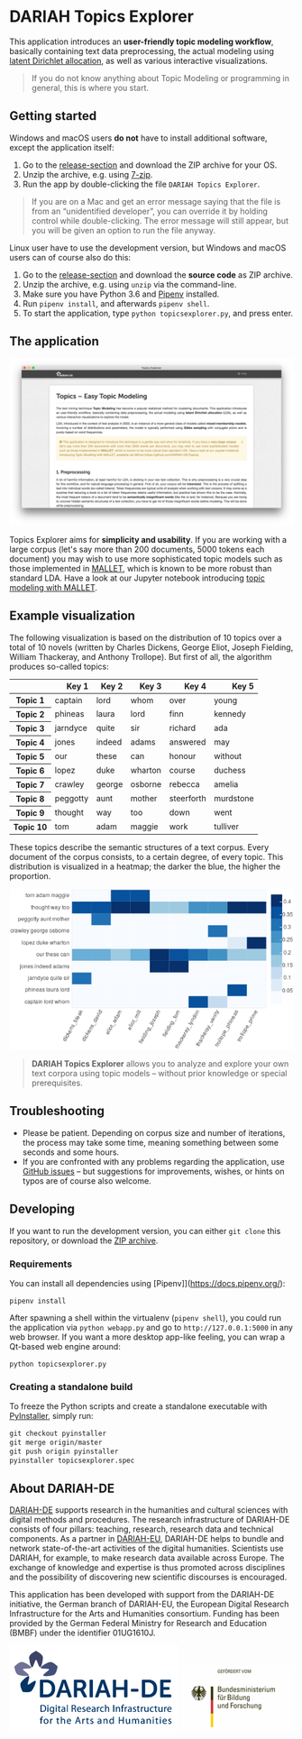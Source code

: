 # DARIAH Topics Explorer
This application introduces an **user-friendly topic modeling workflow**, basically containing text data preprocessing, the actual modeling using [latent Dirichlet allocation](http://www.jmlr.org/papers/volume3/blei03a/blei03a.pdf), as well as various interactive visualizations.

> If you do not know anything about Topic Modeling or programming in general, this is where you start.

## Getting started
Windows and macOS users **do not** have to install additional software, except the application itself:

1. Go to the [release-section](https://github.com/DARIAH-DE/TopicsExplorer/releases) and download the ZIP archive for your OS.
2. Unzip the archive, e.g. using [7-zip](http://www.7-zip.org/).
3. Run the app by double-clicking the file `DARIAH Topics Explorer`.

> If you are on a Mac and get an error message saying that the file is from an “unidentified developer”, you can override it by holding control while double-clicking. The error message will still appear, but you will be given an option to run the file anyway.

Linux user have to use the development version, but Windows and macOS users can of course also do this:

1. Go to the [release-section](https://github.com/DARIAH-DE/TopicsExplorer/releases) and download the **source code** as ZIP archive.
2. Unzip the archive, e.g. using `unzip` via the command-line.
3. Make sure you have Python 3.6 and [Pipenv](https://docs.pipenv.org/) installed.
4. Run `pipenv install`, and afterwards `pipenv shell`.
5. To start the application, type `python topicsexplorer.py`, and press enter.

## The application
![Demonstrator Screenshot](docs/images/screenshot.png)

Topics Explorer aims for **simplicity and usability**. If you are working with a large corpus (let's say more than 200 documents, 5000 tokens each document) you may wish to use more sophisticated topic models such as those implemented in [MALLET](http://mallet.cs.umass.edu/topics.php), which is known to be more robust than standard LDA. Have a look at our Jupyter notebook introducing [topic modeling with MALLET](https://github.com/DARIAH-DE/Topics/blob/master/IntroducingMallet.ipynb).

## Example visualization
The following visualization is based on the distribution of 10 topics over a total of 10 novels (written by Charles Dickens, George Eliot, Joseph Fielding, William Thackeray, and Anthony Trollope). But first of all, the algorithm produces so-called topics:

<center>
                  <table border="0" class="dataframe">
                    <thead>
                      <tr style="text-align: right;">
                        <th></th>
                        <th>Key 1</th>
                        <th>Key 2</th>
                        <th>Key 3</th>
                        <th>Key 4</th>
                        <th>Key 5</th>
                      </tr>
                    </thead>
                    <tbody>
                      <tr>
                        <th>Topic 1</th>
                        <td>captain</td>
                        <td>lord</td>
                        <td>whom</td>
                        <td>over</td>
                        <td>young</td>
                      </tr>
                      <tr>
                        <th>Topic 2</th>
                        <td>phineas</td>
                        <td>laura</td>
                        <td>lord</td>
                        <td>finn</td>
                        <td>kennedy</td>
                      </tr>
                      <tr>
                        <th>Topic 3</th>
                        <td>jarndyce</td>
                        <td>quite</td>
                        <td>sir</td>
                        <td>richard</td>
                        <td>ada</td>
                      </tr>
                      <tr>
                        <th>Topic 4</th>
                        <td>jones</td>
                        <td>indeed</td>
                        <td>adams</td>
                        <td>answered</td>
                        <td>may</td>
                      </tr>
                      <tr>
                        <th>Topic 5</th>
                        <td>our</td>
                        <td>these</td>
                        <td>can</td>
                        <td>honour</td>
                        <td>without</td>
                      </tr>
                      <tr>
                        <th>Topic 6</th>
                        <td>lopez</td>
                        <td>duke</td>
                        <td>wharton</td>
                        <td>course</td>
                        <td>duchess</td>
                      </tr>
                      <tr>
                        <th>Topic 7</th>
                        <td>crawley</td>
                        <td>george</td>
                        <td>osborne</td>
                        <td>rebecca</td>
                        <td>amelia</td>
                      </tr>
                      <tr>
                        <th>Topic 8</th>
                        <td>peggotty</td>
                        <td>aunt</td>
                        <td>mother</td>
                        <td>steerforth</td>
                        <td>murdstone</td>
                      </tr>
                      <tr>
                        <th>Topic 9</th>
                        <td>thought</td>
                        <td>way</td>
                        <td>too</td>
                        <td>down</td>
                        <td>went</td>
                      </tr>
                      <tr>
                        <th>Topic 10</th>
                        <td>tom</td>
                        <td>adam</td>
                        <td>maggie</td>
                        <td>work</td>
                        <td>tulliver</td>
                      </tr>
                    </tbody>
                  </table>
                </center>

These topics describe the semantic structures of a text corpus. Every document of the corpus consists, to a certain degree, of every topic. This distribution is visualized in a heatmap; the darker the blue, the higher the proportion.

![Heatmap](docs/images/heatmap.png)

> **DARIAH Topics Explorer** allows you to analyze and explore your own text corpora using topic models – without prior knowledge or special prerequisites.

## Troubleshooting
* Please be patient. Depending on corpus size and number of iterations, the process may take some time, meaning something between some seconds and some hours.
* If you are confronted with any problems regarding the application, use [GitHub issues](https://github.com/DARIAH-DE/TopicsExplorer/issues) – but suggestions for improvements, wishes, or hints on typos are of course also welcome.

## Developing
If you want to run the development version, you can either `git clone` this repository, or download the [ZIP archive](https://github.com/DARIAH-DE/TopicsExplorer/archive/master.zip).

### Requirements
You can install all dependencies using [Pipenv]](https://docs.pipenv.org/):

```
pipenv install
```

After spawning a shell within the virtualenv (`pipenv shell`), you could run the application via `python webapp.py` and go to `http://127.0.0.1:5000` in any web browser. If you want a more desktop app-like feeling, you can wrap a Qt-based web engine around:

```
python topicsexplorer.py
```

### Creating a standalone build
To freeze the Python scripts and create a standalone executable with [PyInstaller](http://www.pyinstaller.org/), simply run:

```
git checkout pyinstaller
git merge origin/master
git push origin pyinstaller
pyinstaller topicsexplorer.spec
```

## About DARIAH-DE
[DARIAH-DE](https://de.dariah.eu) supports research in the humanities and cultural sciences with digital methods and procedures. The research infrastructure of DARIAH-DE consists of four pillars: teaching, research, research data and technical components. As a partner in [DARIAH-EU](http://dariah.eu/), DARIAH-DE helps to bundle and network state-of-the-art activities of the digital humanities. Scientists use DARIAH, for example, to make research data available across Europe. The exchange of knowledge and expertise is thus promoted across disciplines and the possibility of discovering new scientific discourses is encouraged.

This application has been developed with support from the DARIAH-DE initiative, the German branch of DARIAH-EU, the European Digital Research Infrastructure for the Arts and Humanities consortium. Funding has been provided by the German Federal Ministry for Research and Education (BMBF) under the identifier 01UG1610J.

![DARIAH-DE](https://raw.githubusercontent.com/DARIAH-DE/Topics/testing/docs/images/dariah-de_logo.png)
![BMBF](https://raw.githubusercontent.com/DARIAH-DE/Topics/testing/docs/images/bmbf_logo.png)
